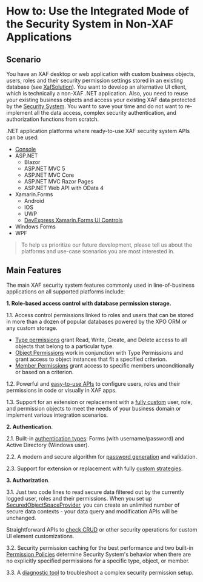 <!-- default file list -->

# How to: Use the Integrated Mode of the Security System in Non-XAF Applications

## Scenario
You have an XAF desktop or web application with custom business objects, users, roles and their security permission settings stored in an existing database (see [XafSolution](https://github.com/DevExpress-Examples/XAF_how-to-use-the-integrated-mode-of-the-security-system-in-non-xaf-applications-e4908/tree/19.1.4%2B/XafSolution)).
You want to develop an alternative UI client, which is technically a non-XAF .NET application. Also, you need to reuse your existing business objects and access your existing XAF data protected by the [Security System](https://docs.devexpress.com/eXpressAppFramework/113366/concepts/security-system/security-system-overview). You want to save your time and do not want to re-implement all the data access, complex security authentication, and authorization functions from scratch.

.NET application platforms where ready-to-use XAF security system APIs can be used:
* [Console](https://github.com/DevExpress-Examples/XAF_how-to-use-the-integrated-mode-of-the-security-system-in-non-xaf-applications-e4908/tree/19.1.4%2B/Console)
* ASP.NET
  * Blazor
  * ASP.NET MVC 5
  * ASP.NET MVC Core
  * ASP.NET MVC Razor Pages
  * ASP.NET Web API with OData 4
* Xamarin.Forms
  * Android
  * IOS
  * UWP
  * [DevExpress Xamarin.Forms UI Controls](https://www.devexpress.com/xamarin/)
* Windows Forms
* WPF

>To help us prioritize our future development, please tell us about the platforms and use-case scenarios you are most interested in.
## Main Features
The main XAF security system features commonly used in line-of-business applications on all supported platforms include:

**1. Role-based access control with database permission storage.**

   1.1. Access control permissions linked to roles and users that can be stored in more than a dozen of popular databases powered by the XPO ORM or any custom storage.
  - [Type permissions](https://docs.devexpress.com/eXpressAppFramework/113366/concepts/security-system/security-system-overview#type-permissions) grant Read, Write, Create, and Delete access to all objects that belong to a particular type.
  - [Object Permissions](https://docs.devexpress.com/eXpressAppFramework/113366/concepts/security-system/security-system-overview#object-permissions) work in conjunction with Type Permissions and grant access to object instances that fit a specified criterion.
  - [Member Permissions](https://docs.devexpress.com/eXpressAppFramework/113366/concepts/security-system/security-system-overview#member-permissions) grant access to specific members unconditionally or based on a criterion.

   1.2. Powerful and [easy-to-use APIs](https://docs.devexpress.com/eXpressAppFramework/119065/concepts/security-system/predefined-users,-roles-and-permissions#set-permissions-for-non-administrative-roles) to configure users, roles and their permissions in code or visually in XAF apps.

   1.3. Support for an extension or replacement with a [fully custom](https://docs.devexpress.com/eXpressAppFramework/113384/task-based-help/security/how-to-implement-custom-security-objects-users,-roles,-operation-permissions) user, role, and permission objects to meet the needs of your business domain or implement various integration scenarios.

**2. Authentication**.

   2.1. Built-in [authentication types](https://docs.devexpress.com/eXpressAppFramework/119064/concepts/security-system/authentication): Forms (with username/password) and Active Directory (Windows user).

   2.2. A modern and secure algorithm for [password generation](https://docs.devexpress.com/eXpressAppFramework/112649/concepts/security-system/passwords-in-the-security-system) and validation.

   2.3. Support for extension or replacement with fully [custom strategies](https://docs.devexpress.com/eXpressAppFramework/119064/concepts/security-system/authentication#custom-authentication).

**3. Authorization**.

   3.1. Just two code lines to read secure data filtered out by the currently logged user, roles and their permissions. When you set up [SecuredObjectSpaceProvider](https://documentation.devexpress.com/eXpressAppFramework/113437/Task-Based-Help/Security/How-to-Change-the-Client-Side-Security-Mode-from-UI-Level-to-Integrated-in-XPO-applications), you can create an unlimited number of secure data contexts - your data query and modification APIs will be unchanged.
      
   Straightforward APIs to [check CRUD](https://docs.devexpress.com/eXpressAppFramework/112769/getting-started/comprehensive-tutorial/security-system/access-the-security-system-in-code) or other security operations for custom UI element customizations.

   3.2. Security permission caching for the best performance and two built-in [Permission Policies](https://docs.devexpress.com/eXpressAppFramework/116172/concepts/security-system/permission-policies) determine Security System's behavior when there are no explicitly specified permissions for a specific type, object, or member.
  
   3.3. A [diagnostic tool](https://www.devexpress.com/Support/Center/Question/Details/T589182) to troubleshoot a complex security permission setup.
